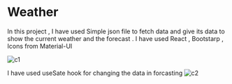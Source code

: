 # Weather
In this project , I have used Simple json file to fetch data and give its data to show the current weather and the forecast . 
I have used React , Bootstarp , Icons from Material-UI 

![c1](https://user-images.githubusercontent.com/63358296/194172177-a9225a09-d9fc-4726-8a83-0c7735798bfb.JPG)

I have  used useSate hook for changing the data in forcasting 
![c2](https://user-images.githubusercontent.com/63358296/194172596-cc599b71-dc59-40b5-9a27-44632dbf1f6c.JPG)
